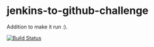 # jenkins-to-github-challenge

Addition to make it run :).

[![Build Status](http://ec2-54-172-199-245.compute-1.amazonaws.com/buildStatus/icon?job=challenge-2)](http://ec2-54-172-199-245.compute-1.amazonaws.com/job/challenge-2/)
